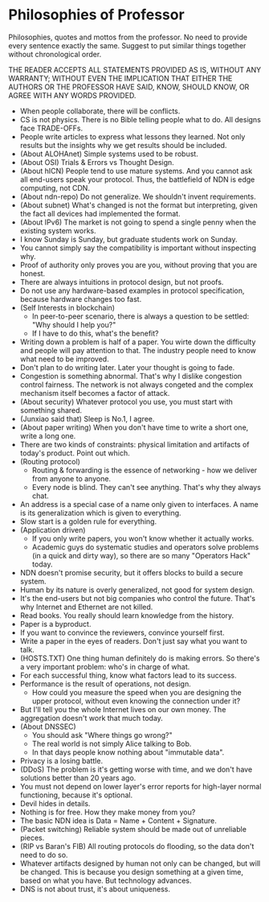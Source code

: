 # Philosophies of Professor

Philosophies, quotes and mottos from the professor.
No need to provide every sentence exactly the same.
Suggest to put similar things together without chronological order.


THE READER ACCEPTS ALL STATEMENTS PROVIDED AS IS, WITHOUT ANY WARRANTY; WITHOUT
 EVEN THE IMPLICATION THAT EITHER THE AUTHORS OR THE PROFESSOR HAVE SAID, KNOW,
 SHOULD KNOW, OR AGREE WITH ANY WORDS PROVIDED.


* When people collaborate, there will be conflicts.
* CS is not physics. There is no Bible telling people what to do. All designs face TRADE-OFFs.
* People write articles to express what lessons they learned. Not only results but the insights why we get results should be included.
* (About ALOHAnet) Simple systems used to be robust.
* (About OSI) Trials & Errors vs Thought Design.
* (About hICN) People tend to use mature systems. And you cannot ask all end-users speak your protocol. Thus, the battlefield of NDN is edge computing, not CDN.
* (About ndn-repo) Do not generalize. We shouldn't invent requirements.
* (About subnet) What's changed is not the format but interpreting, given the fact all devices had implemented the format.
* (About IPv6) The market is not going to spend a single penny when the existing system works.
* I know Sunday is Sunday, but graduate students work on Sunday.
* You cannot simply say the compatibility is important without inspecting why.
* Proof of authority only proves you are you, without proving that you are honest.
* There are always intuitions in protocol design, but not proofs.
* Do not use any hardware-based examples in protocol specification, because hardware changes too fast.
* (Self Interests in blockchain)
    - In peer-to-peer scenario, there is always a question to be settled: "Why should I help you?"
    - If I have to do this, what's the benefit?
* Writing down a problem is half of a paper. You wirte down the difficulty and people will pay attention to that. The industry people need to know what need to be improved.
* Don't plan to do writing later. Later your thought is going to fade.
* Congestion is something abnormal. That's why I dislike congestion control fairness. The network is not always congeted and the complex mechanism itself becomes a factor of attack.
* (About security) Whatever protocol you use, you must start with something shared.
* (Junxiao said that) Sleep is No.1, I agree.
* (About paper writing) When you don't have time to write a short one, write a long one.
* There are two kinds of constraints: physical limitation and artifacts of today's product. Point out which.
* (Routing protocol)
    - Routing & forwarding is the essence of networking - how we deliver from anyone to anyone.
    - Every node is blind. They can't see anything. That's why they always chat.
* An address is a special case of a name only given to interfaces. A name is its generalization which is given to everything.
* Slow start is a golden rule for everything.
* (Application driven)
    - If you only write papers, you won't know whether it actually works.
    - Academic guys do systematic studies and operators solve problems (in a quick and dirty way), so there are so many "Operators Hack" today.
* NDN doesn't promise security, but it offers blocks to build a secure system.
* Human by its nature is overly generalized, not good for system design.
* It's the end-users but not big companies who control the future. That's why Internet and Ethernet are not killed.
* Read books. You really should learn knowledge from the history.
* Paper is a byproduct.
* If you want to convince the reviewers, convince yourself first.
* Write a paper in the eyes of readers. Don't just say what you want to talk.
* (HOSTS.TXT) One thing human definitely do is making errors. So there's a very important problem: who's in charge of what.
* For each successful thing, know what factors lead to its success.
* Performance is the result of operations, not design.
    - How could you measure the speed when you are designing the upper protocol, without even knowing the connection under it?
* But I'll tell you the whole Internet lives on our own money. The aggregation doesn't work that much today.
* (About DNSSEC)
    - You should ask "Where things go wrong?"
    - The real world is not simply Alice talking to Bob.
    - In that days people know nothing about "immutable data".
* Privacy is a losing battle.
* (DDoS) The problem is it's getting worse with time, and we don't have solutions better than 20 years ago.
* You must not depend on lower layer's error reports for high-layer normal functioning, because it's optional.
* Devil hides in details.
* Nothing is for free. How they make money from you?
* The basic NDN idea is Data = Name + Content + Signature.
* (Packet switching) Reliable system should be made out of unreliable pieces.
* (RIP vs Baran's FIB) All routing protocols do flooding, so the data don't need to do so.
* Whatever artifacts designed by human not only can be changed, but will be changed. This is because you design something at a given time, based on what you have. But technology advances.
* DNS is not about trust, it's about uniqueness.
